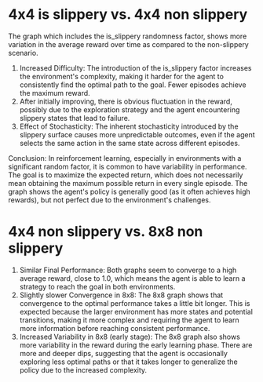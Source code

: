 # 4x4 is slippery vs. 4x4 non slippery

The graph which includes the is_slippery randomness factor, shows more variation in the average reward over time as compared to the non-slippery scenario.

1. Increased Difficulty: The introduction of the is_slippery factor increases the environment's complexity, making it harder for the agent to consistently find the optimal path to the goal. Fewer episodes achieve the maximum reward.
2. After initially improving, there is obvious fluctuation in the reward, possibly due to the exploration strategy and the agent encountering slippery states that lead to failure.
3. Effect of Stochasticity: The inherent stochasticity introduced by the slippery surface causes more unpredictable outcomes, even if the agent selects the same action in the same state across different episodes.

Conclusion: In reinforcement learning, especially in environments with a significant random factor, it is common to have variability in performance. The goal is to maximize the expected return, which does not necessarily mean obtaining the maximum possible return in every single episode. The graph shows the agent's policy is generally good (as it often achieves high rewards), but not perfect due to the environment's challenges.



# 4x4 non slippery vs. 8x8 non slippery
1. Similar Final Performance: Both graphs seem to converge to a high average reward, close to 1.0, which means the agent is able to learn a strategy to reach the goal in both environments.
2. Slightly slower Convergence in 8x8: The 8x8 graph shows that convergence to the optimal performance takes a little bit longer. This is expected because the larger environment has more states and potential transitions, making it more complex and requiring the agent to learn more information before reaching consistent performance.
3. Increased Variability in 8x8 (early stage): The 8x8 graph also shows more variability in the reward during the early learning phase. There are more and deeper dips, suggesting that the agent is occasionally exploring less optimal paths or that it takes longer to generalize the policy due to the increased complexity.
